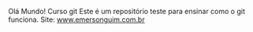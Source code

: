 Olá Mundo!
Curso git
Este é um repositório teste para ensinar como o git funciona.
Site: www.emersonguim.com.br
